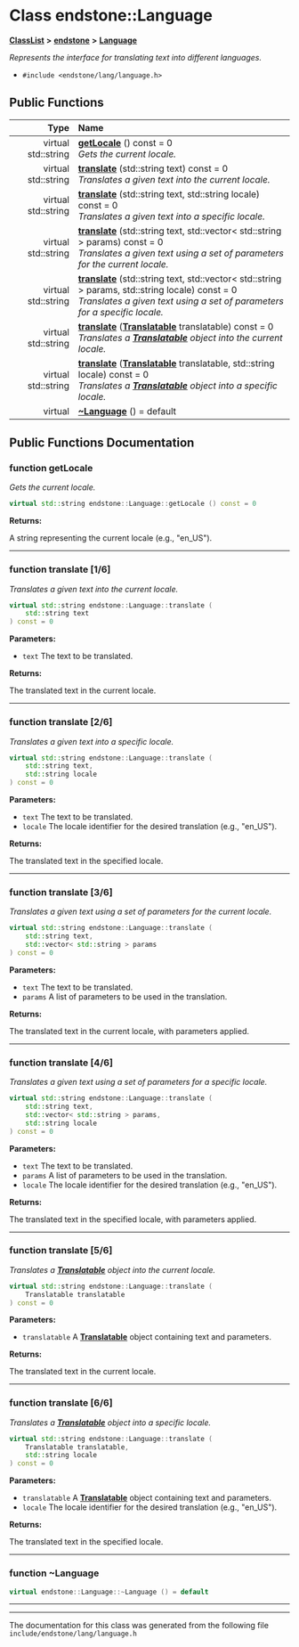 

# Class endstone::Language



[**ClassList**](annotated.md) **>** [**endstone**](namespaceendstone.md) **>** [**Language**](classendstone_1_1Language.md)



_Represents the interface for translating text into different languages._ 

* `#include <endstone/lang/language.h>`





































## Public Functions

| Type | Name |
| ---: | :--- |
| virtual std::string | [**getLocale**](#function-getlocale) () const = 0<br>_Gets the current locale._  |
| virtual std::string | [**translate**](#function-translate-16) (std::string text) const = 0<br>_Translates a given text into the current locale._  |
| virtual std::string | [**translate**](#function-translate-26) (std::string text, std::string locale) const = 0<br>_Translates a given text into a specific locale._  |
| virtual std::string | [**translate**](#function-translate-36) (std::string text, std::vector&lt; std::string &gt; params) const = 0<br>_Translates a given text using a set of parameters for the current locale._  |
| virtual std::string | [**translate**](#function-translate-46) (std::string text, std::vector&lt; std::string &gt; params, std::string locale) const = 0<br>_Translates a given text using a set of parameters for a specific locale._  |
| virtual std::string | [**translate**](#function-translate-56) ([**Translatable**](classendstone_1_1Translatable.md) translatable) const = 0<br>_Translates a_ [_**Translatable**_](classendstone_1_1Translatable.md) _object into the current locale._ |
| virtual std::string | [**translate**](#function-translate-66) ([**Translatable**](classendstone_1_1Translatable.md) translatable, std::string locale) const = 0<br>_Translates a_ [_**Translatable**_](classendstone_1_1Translatable.md) _object into a specific locale._ |
| virtual  | [**~Language**](#function-language) () = default<br> |




























## Public Functions Documentation




### function getLocale 

_Gets the current locale._ 
```C++
virtual std::string endstone::Language::getLocale () const = 0
```





**Returns:**

A string representing the current locale (e.g., "en\_US"). 





        

<hr>



### function translate [1/6]

_Translates a given text into the current locale._ 
```C++
virtual std::string endstone::Language::translate (
    std::string text
) const = 0
```





**Parameters:**


* `text` The text to be translated. 



**Returns:**

The translated text in the current locale. 





        

<hr>



### function translate [2/6]

_Translates a given text into a specific locale._ 
```C++
virtual std::string endstone::Language::translate (
    std::string text,
    std::string locale
) const = 0
```





**Parameters:**


* `text` The text to be translated. 
* `locale` The locale identifier for the desired translation (e.g., "en\_US"). 



**Returns:**

The translated text in the specified locale. 





        

<hr>



### function translate [3/6]

_Translates a given text using a set of parameters for the current locale._ 
```C++
virtual std::string endstone::Language::translate (
    std::string text,
    std::vector< std::string > params
) const = 0
```





**Parameters:**


* `text` The text to be translated. 
* `params` A list of parameters to be used in the translation. 



**Returns:**

The translated text in the current locale, with parameters applied. 





        

<hr>



### function translate [4/6]

_Translates a given text using a set of parameters for a specific locale._ 
```C++
virtual std::string endstone::Language::translate (
    std::string text,
    std::vector< std::string > params,
    std::string locale
) const = 0
```





**Parameters:**


* `text` The text to be translated. 
* `params` A list of parameters to be used in the translation. 
* `locale` The locale identifier for the desired translation (e.g., "en\_US"). 



**Returns:**

The translated text in the specified locale, with parameters applied. 





        

<hr>



### function translate [5/6]

_Translates a_ [_**Translatable**_](classendstone_1_1Translatable.md) _object into the current locale._
```C++
virtual std::string endstone::Language::translate (
    Translatable translatable
) const = 0
```





**Parameters:**


* `translatable` A [**Translatable**](classendstone_1_1Translatable.md) object containing text and parameters. 



**Returns:**

The translated text in the current locale. 





        

<hr>



### function translate [6/6]

_Translates a_ [_**Translatable**_](classendstone_1_1Translatable.md) _object into a specific locale._
```C++
virtual std::string endstone::Language::translate (
    Translatable translatable,
    std::string locale
) const = 0
```





**Parameters:**


* `translatable` A [**Translatable**](classendstone_1_1Translatable.md) object containing text and parameters. 
* `locale` The locale identifier for the desired translation (e.g., "en\_US"). 



**Returns:**

The translated text in the specified locale. 





        

<hr>



### function ~Language 

```C++
virtual endstone::Language::~Language () = default
```




<hr>

------------------------------
The documentation for this class was generated from the following file `include/endstone/lang/language.h`

